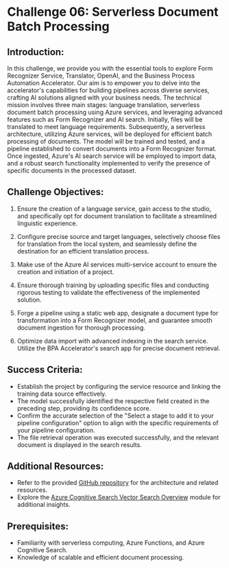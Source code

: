 # Challenge 06: Serverless Document Batch Processing 

## Introduction:

In this challenge, we provide you with the essential tools to explore Form Recognizer Service, Translator, OpenAI, and the Business Process Automation Accelerator. Our aim is to empower you to delve into the accelerator's capabilities for building pipelines across diverse services, crafting AI solutions aligned with your business needs. The technical mission involves three main stages: language translation, serverless document batch processing using Azure services, and leveraging advanced features such as Form Recognizer and AI search. Initially, files will be translated to meet language requirements. Subsequently, a serverless architecture, utilizing Azure services, will be deployed for efficient batch processing of documents. The model will be trained and tested, and a pipeline established to convert documents into a Form Recognizer format. Once ingested, Azure's AI search service will be employed to import data, and a robust search functionality implemented to verify the presence of specific documents in the processed dataset.

## Challenge Objectives:

1) Ensure the creation of a language service, gain access to the studio, and specifically opt for document translation to facilitate a streamlined linguistic experience.

1) Configure precise source and target languages, selectively choose files for translation from the local system, and seamlessly define the destination for an efficient translation process.

1) Make use of the Azure AI services multi-service account to ensure the creation and initiation of a project.

1) Ensure thorough training by uploading specific files and conducting rigorous testing to validate the effectiveness of the implemented solution.

1) Forge a pipeline using a static web app, designate a document type for transformation into a Form Recognizer model, and guarantee smooth document ingestion for thorough processing.

1) Optimize data import with advanced indexing in the search service. Utilize the BPA Accelerator's search app for precise document retrieval.

## Success Criteria:

- Establish the project by configuring the service resource and linking the training data source effectively.
- The model successfully identified the respective field created in the preceding step, providing its confidence score.
- Confirm the accurate selection of the "Select a stage to add it to your pipeline configuration" option to align with the specific requirements of your pipeline configuration.
- The file retrieval operation was executed successfully, and the relevant document is displayed in the search results.

## Additional Resources:

- Refer to the provided [GitHub repository](https://github.com/ruoccofabrizio/azure-open-ai-embeddings-qna) for the architecture and related resources.
- Explore the [Azure Cognitive Search Vector Search Overview](https://learn.microsoft.com/en-us/azure/search/vector-search-overview) module for additional insights.

## Prerequisites:

- Familiarity with serverless computing, Azure Functions, and Azure Cognitive Search.
- Knowledge of scalable and efficient document processing.
